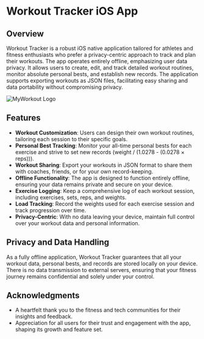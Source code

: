 # Workout Tracker iOS App

## Overview

Workout Tracker is a robust iOS native application tailored for athletes and fitness enthusiasts who prefer a privacy-centric approach to track and plan their workouts. The app operates entirely offline, emphasizing user data privacy. It allows users to create, edit, and track detailed workout routines, monitor absolute personal bests, and establish new records. The application supports exporting workouts as JSON files, facilitating easy sharing and data portability without compromising privacy.

![MyWorkout Logo](https://github.com/Carbocode/myworkout/assets/65976264/c5226363-74ca-4bfe-bee9-1241a1bb2077)

## Features

- **Workout Customization**: Users can design their own workout routines, tailoring each session to their specific goals.
- **Personal Best Tracking**: Monitor your all-time personal bests for each exercise and strive to set new records (weight / (1.0278 - (0.0278 × reps))). 
- **Workout Sharing**: Export your workouts in JSON format to share them with coaches, friends, or for your own record-keeping.
- **Offline Functionality**: The app is designed to function entirely offline, ensuring your data remains private and secure on your device.
- **Exercise Logging**: Keep a comprehensive log of each workout session, including exercises, sets, reps, and weights.
- **Load Tracking**: Record the weights used for each exercise session and track progression over time.
- **Privacy-Centric**: With no data leaving your device, maintain full control over your workout data and personal information.

## Privacy and Data Handling

As a fully offline application, Workout Tracker guarantees that all your workout data, personal bests, and records are stored locally on your device. There is no data transmission to external servers, ensuring that your fitness journey remains confidential and solely under your control.

## Acknowledgments

- A heartfelt thank you to the fitness and tech communities for their insights and feedback.
- Appreciation for all users for their trust and engagement with the app, shaping its growth and feature set.
